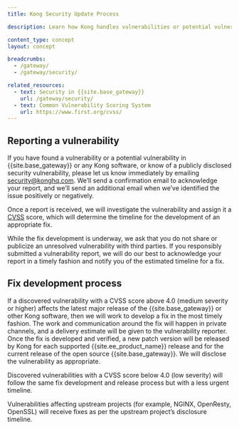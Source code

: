 ```yaml
---
title: Kong Security Update Process

description: Learn how Kong handles vulnerabilities or potential vulnerabilities in Kong or third-party code, and how to report any security issues.

content_type: concept
layout: concept

breadcrumbs:
  - /gateway/
  - /gateway/security/

related_resources:
  - text: Security in {{site.base_gateway}}
    url: /gateway/security/
  - text: Common Vulnerability Scoring System
    url: https://www.first.org/cvss/
---
```


## Reporting a vulnerability

If you have found a vulnerability or a potential vulnerability in {{site.base_gateway}} or any Kong software, or know of a publicly disclosed security vulnerability, please let us know immediately by emailing [security@konghq.com](mailto:security@konghq.com). We’ll send a confirmation email to acknowledge your report, and we’ll send an additional email when we’ve identified the issue positively or negatively.

Once a report is received, we will investigate the vulnerability and assign it a [CVSS](https://www.first.org/cvss/) score, which will determine the timeline for the development of an appropriate fix.

While the fix development is underway, we ask that you do not share or publicize an unresolved vulnerability with third parties. If you responsibly submitted a vulnerability report, we will do our best to acknowledge your report in a timely fashion and notify you of the estimated timeline for a fix.

## Fix development process

If a discovered vulnerability with a CVSS score above 4.0 (medium severity or higher) affects the latest major release of the {{site.base_gateway}} or other Kong software, then we will work to develop a fix in the most timely fashion. The work and communication around the fix will happen in private channels, and a delivery estimate will be given to the vulnerability reporter. Once the fix is developed and verified, a new patch version will be released by Kong for each supported {{site.ee_product_name}} release and for the current release of the open source {{site.base_gateway}}. We will disclose the vulnerability as appropriate.

Discovered vulnerabilities with a CVSS score below 4.0 (low severity) will follow the same fix development and release process but with a less urgent timeline.

Vulnerabilities affecting upstream projects (for example, NGINX, OpenResty, OpenSSL) will receive fixes as per the upstream project’s disclosure timeline.
